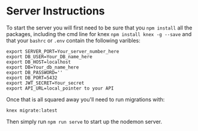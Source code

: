 # Server Instructions
To start the server you will first need to be sure that you `npm install` all the packages, including the cmd line for knex `npm install knex -g --save` and that your `bashrc` or `.env` contain the following varibles:

```
export SERVER_PORT=Your_server_number_here
export DB_USER=Your_DB_name_here
export DB_HOST=localhost
export DB=Your_db_name_here
export DB_PASSWORD=''
export DB_PORT=5432
export JWT_SECRET=Your_secret
export API_URL=local_pointer to your API
```
Once that is all squared away you'll need to run migrations with:

```
knex migrate:latest

```

Then simply run `npm run serve` to start up the nodemon server. 

